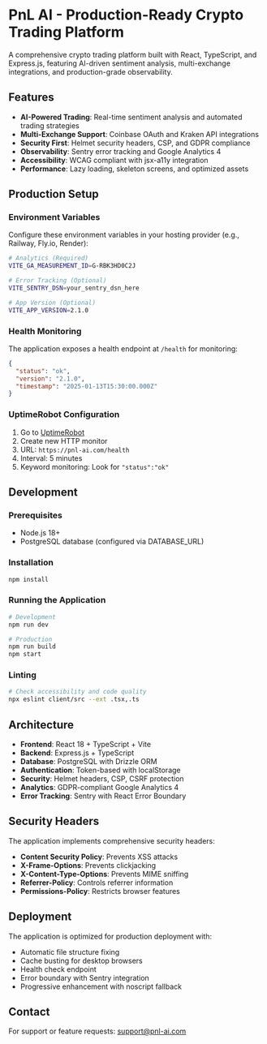 # PnL AI - Production-Ready Crypto Trading Platform

A comprehensive crypto trading platform built with React, TypeScript, and Express.js, featuring AI-driven sentiment analysis, multi-exchange integrations, and production-grade observability.

## Features

- **AI-Powered Trading**: Real-time sentiment analysis and automated trading strategies
- **Multi-Exchange Support**: Coinbase OAuth and Kraken API integrations
- **Security First**: Helmet security headers, CSP, and GDPR compliance
- **Observability**: Sentry error tracking and Google Analytics 4
- **Accessibility**: WCAG compliant with jsx-a11y integration
- **Performance**: Lazy loading, skeleton screens, and optimized assets

## Production Setup

### Environment Variables

Configure these environment variables in your hosting provider (e.g., Railway, Fly.io, Render):

```bash
# Analytics (Required)
VITE_GA_MEASUREMENT_ID=G-RBK3HD0C2J

# Error Tracking (Optional)
VITE_SENTRY_DSN=your_sentry_dsn_here

# App Version (Optional)
VITE_APP_VERSION=2.1.0
```

### Health Monitoring

The application exposes a health endpoint at `/health` for monitoring:

```json
{
  "status": "ok",
  "version": "2.1.0",
  "timestamp": "2025-01-13T15:30:00.000Z"
}
```

### UptimeRobot Configuration

1. Go to [UptimeRobot](https://uptimerobot.com)
2. Create new HTTP monitor
3. URL: `https://pnl-ai.com/health`
4. Interval: 5 minutes
5. Keyword monitoring: Look for `"status":"ok"`

## Development

### Prerequisites

- Node.js 18+
- PostgreSQL database (configured via DATABASE_URL)

### Installation

```bash
npm install
```

### Running the Application

```bash
# Development
npm run dev

# Production
npm run build
npm start
```

### Linting

```bash
# Check accessibility and code quality
npx eslint client/src --ext .tsx,.ts
```

## Architecture

- **Frontend**: React 18 + TypeScript + Vite
- **Backend**: Express.js + TypeScript 
- **Database**: PostgreSQL with Drizzle ORM
- **Authentication**: Token-based with localStorage
- **Security**: Helmet headers, CSP, CSRF protection
- **Analytics**: GDPR-compliant Google Analytics 4
- **Error Tracking**: Sentry with React Error Boundary

## Security Headers

The application implements comprehensive security headers:

- **Content Security Policy**: Prevents XSS attacks
- **X-Frame-Options**: Prevents clickjacking
- **X-Content-Type-Options**: Prevents MIME sniffing
- **Referrer-Policy**: Controls referrer information
- **Permissions-Policy**: Restricts browser features

## Deployment

The application is optimized for production deployment with:

- Automatic file structure fixing
- Cache busting for desktop browsers
- Health check endpoint
- Error boundary with Sentry integration
- Progressive enhancement with noscript fallback

## Contact

For support or feature requests: support@pnl-ai.com